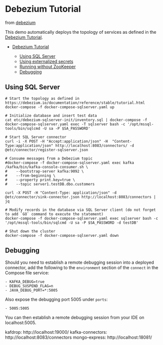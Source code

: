 # Debezium Tutorial
from [debezium](https://github.com/debezium/debezium-examples/blob/main/tutorial/README.md)

This demo automatically deploys the topology of services as defined in the [Debezium Tutorial](https://debezium.io/documentation/reference/stable/tutorial.html).

- [Debezium Tutorial](#debezium-tutorial)
    
    * [Using SQL Server](#using-sql-server)
    * [Using externalized secrets](#using-externalized-secrets)
    * [Running without ZooKeeper](#running-without-zookeeper)
    * [Debugging](#debugging)


## Using SQL Server

```shell
# Start the topology as defined in https://debezium.io/documentation/reference/stable/tutorial.html
docker-compose -f docker-compose-sqlserver.yaml up

# Initialize database and insert test data
cat etc/debezium-sqlserver-init/inventory.sql | docker-compose -f docker-compose-sqlserver.yaml exec -T sqlserver bash -c '/opt/mssql-tools/bin/sqlcmd -U sa -P $SA_PASSWORD'

# Start SQL Server connector
curl -i -X POST -H "Accept:application/json" -H  "Content-Type:application/json" http://localhost:8083/connectors/ -d @etc/connector/register-sqlserver.json

# Consume messages from a Debezium topic
#docker-compose -f docker-compose-sqlserver.yaml exec kafka /kafka/bin/kafka-console-consumer.sh \
#    --bootstrap-server kafka:9092 \
#    --from-beginning \
#    --property print.key=true \
#    --topic server1.testDB.dbo.customers

curl -X POST -H "Content-Type: application/json" -d @etc/connector/sink-connector.json http://localhost:8083/connectors | jq

# Modify records in the database via SQL Server client (do not forget to add `GO` command to execute the statement)
docker-compose -f docker-compose-sqlserver.yaml exec sqlserver bash -c '/opt/mssql-tools/bin/sqlcmd -U sa -P $SA_PASSWORD -d testDB'

# Shut down the cluster
docker-compose -f docker-compose-sqlserver.yaml down
```



## Debugging

Should you need to establish a remote debugging session into a deployed connector, add the following to the `environment` section of the `connect` in the Compose file service:

    - KAFKA_DEBUG=true
    - DEBUG_SUSPEND_FLAG=n
    - JAVA_DEBUG_PORT=*:5005

Also expose the debugging port 5005 under `ports`:

    - 5005:5005

You can then establish a remote debugging session from your IDE on localhost:5005.


kafdrop: http://localhost:19000/
kafka-connectors: http://localhost:8083/connectors
mongo-express: http://localhost:18081/